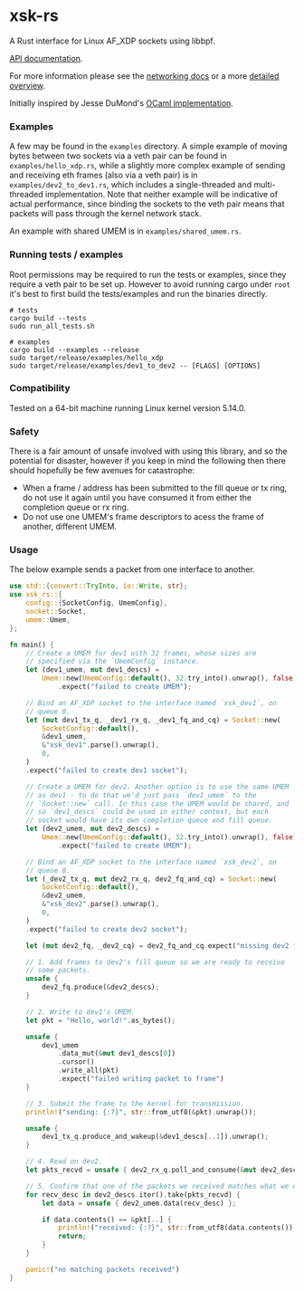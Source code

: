 # xsk-rs

A Rust interface for Linux AF_XDP sockets using libbpf. 

[API documentation](https://docs.rs/xsk-rs).

For more information please see the [networking docs](https://www.kernel.org/doc/html/latest/networking/af_xdp.html)
or a more [detailed overview](http://vger.kernel.org/lpc_net2018_talks/lpc18_paper_af_xdp_perf-v2.pdf).

Initially inspired by Jesse DuMond's [OCaml implementation](https://github.com/suttonshire/ocaml-xsk).

### Examples

A few may be found in the `examples` directory. A simple example of
moving bytes between two sockets via a veth pair can be found in
`examples/hello_xdp.rs`, while a slightly more complex example of
sending and receiving eth frames (also via a veth pair) is in
`examples/dev2_to_dev1.rs`, which includes a single-threaded and
multi-threaded implementation. Note that neither example will be
indicative of actual performance, since binding the sockets to the
veth pair means that packets will pass through the kernel network
stack.

An example with shared UMEM is in `examples/shared_umem.rs`.

### Running tests / examples

Root permissions may be required to run the tests or examples, since 
they require a veth pair to be set up. However to avoid running cargo 
under `root` it's best to first build the tests/examples and run the 
binaries directly.

```
# tests
cargo build --tests
sudo run_all_tests.sh

# examples
cargo build --examples --release
sudo target/release/examples/hello_xdp
sudo target/release/examples/dev1_to_dev2 -- [FLAGS] [OPTIONS]
```

### Compatibility

Tested on a 64-bit machine running Linux kernel version 5.14.0.

### Safety

There is a fair amount of unsafe involved with using this library, and
so the potential for disaster, however if you keep in mind the
following then there should hopefully be few avenues for catastrophe:
- When a frame / address has been submitted to the fill queue or tx
  ring, do not use it again until you have consumed it from either the
  completion queue or rx ring.
- Do not use one UMEM's frame descriptors to acess the frame of
  another, different UMEM.

### Usage

The below example sends a packet from one interface to another.

```rust
use std::{convert::TryInto, io::Write, str};
use xsk_rs::{
    config::{SocketConfig, UmemConfig},
    socket::Socket,
    umem::Umem,
};

fn main() {
    // Create a UMEM for dev1 with 32 frames, whose sizes are
    // specified via the `UmemConfig` instance.
    let (dev1_umem, mut dev1_descs) =
        Umem::new(UmemConfig::default(), 32.try_into().unwrap(), false)
            .expect("failed to create UMEM");

    // Bind an AF_XDP socket to the interface named `xsk_dev1`, on
    // queue 0.
    let (mut dev1_tx_q, _dev1_rx_q, _dev1_fq_and_cq) = Socket::new(
        SocketConfig::default(),
        &dev1_umem,
        &"xsk_dev1".parse().unwrap(),
        0,
    )
    .expect("failed to create dev1 socket");

    // Create a UMEM for dev2. Another option is to use the same UMEM
    // as dev1 - to do that we'd just pass `dev1_umem` to the
    // `Socket::new` call. In this case the UMEM would be shared, and
    // so `dev1_descs` could be used in either context, but each
    // socket would have its own completion queue and fill queue.
    let (dev2_umem, mut dev2_descs) =
        Umem::new(UmemConfig::default(), 32.try_into().unwrap(), false)
            .expect("failed to create UMEM");

    // Bind an AF_XDP socket to the interface named `xsk_dev2`, on
    // queue 0.
    let (_dev2_tx_q, mut dev2_rx_q, dev2_fq_and_cq) = Socket::new(
        SocketConfig::default(),
        &dev2_umem,
        &"xsk_dev2".parse().unwrap(),
        0,
    )
    .expect("failed to create dev2 socket");

    let (mut dev2_fq, _dev2_cq) = dev2_fq_and_cq.expect("missing dev2 fill queue and comp queue");

    // 1. Add frames to dev2's fill queue so we are ready to receive
    // some packets.
    unsafe {
        dev2_fq.produce(&dev2_descs);
    }

    // 2. Write to dev1's UMEM.
    let pkt = "Hello, world!".as_bytes();

    unsafe {
        dev1_umem
            .data_mut(&mut dev1_descs[0])
            .cursor()
            .write_all(pkt)
            .expect("failed writing packet to frame")
    }

    // 3. Submit the frame to the kernel for transmission.
    println!("sending: {:?}", str::from_utf8(&pkt).unwrap());

    unsafe {
        dev1_tx_q.produce_and_wakeup(&dev1_descs[..1]).unwrap();
    }

    // 4. Read on dev2.
    let pkts_recvd = unsafe { dev2_rx_q.poll_and_consume(&mut dev2_descs, 100).unwrap() };

    // 5. Confirm that one of the packets we received matches what we expect.
    for recv_desc in dev2_descs.iter().take(pkts_recvd) {
        let data = unsafe { dev2_umem.data(recv_desc) };

        if data.contents() == &pkt[..] {
            println!("received: {:?}", str::from_utf8(data.contents()).unwrap());
            return;
        }
    }

    panic!("no matching packets received")
}
```
